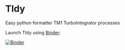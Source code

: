 # TIdy
Easy python formatter TM1 TurboIntegrator processes

Launch TIdy using [Binder](https://ovh.mybinder.org/):

[![Binder](https://mybinder.org/badge_logo.svg)](https://mybinder.org/v2/gh/dpebert7/TIdy/master?filepath=Main.ipynb)
